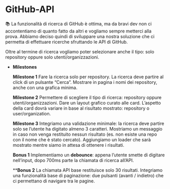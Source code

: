 # GitHub-API

<aside>
📚 La funzionalità di ricerca di GitHub è ottima, ma da bravi dev non ci accontentiamo di quanto fatto da altri e vogliamo sempre metterci alla prova.
Abbiamo deciso quindi di sviluppare una nostra soluzione che ci permetta di effettuare ricerche sfruttando le API di GitHub.

Oltre al termine di ricerca vogliamo poter selezionare anche il tipo: solo repository oppure solo utenti/organizzazioni.

- **Milestones**
    
    **Milestone 1**
    Fare la ricerca solo per repository.
    La ricerca deve partire al click di un pulsante “Cerca”.
    Mostrare in pagina i nomi dei repository, anche con una grafica minima.
    
    **Milestone 2**
    Permettere di scegliere il tipo di ricerca: repository oppure utenti/organizzazioni.
    Dare un layout grafico curato alle card.
    L’aspetto della card dovrà variare in base al risultato mostrato: repository o user/organization.
    
    **Milestone 3**
    Integriamo una validazione minimale: la ricerca deve partire solo se l’utente ha digitato almeno 3 caratteri.
    Mostriamo un messaggio in caso non venga restituito nessun risultato (es. non esiste una repo con il nome che è stato cercato).
    Aggiungiamo un loader che sarà mostrato mentre siamo in attesa di ottenere i risultati.
    
    **Bonus 1**
    Implementiamo un **debounce**: appena l’utente smette di digitare nell’input, dopo 700ms parte la chiamata di ricerca all’API.
    
    ****Bonus 2**
    La chiamata API base restituisce solo 30 risultati. Integriamo una funzionalità base di paginazione: due pulsanti (avanti / indietro) che ci permettano di navigare tra le pagine.
    
</aside>
